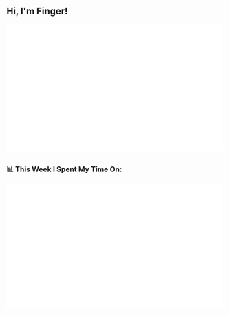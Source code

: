 <h2> Hi, I'm Finger!</h2>

<img align="right" src="https://raw.githubusercontent.com/spianmo/github-stats/master/generated/overview.svg#gh-light-mode-only">

<!-- <img align="right" height="160em" src="https://github-readme-stats-eight-theta.vercel.app/api/top-langs/?username=spianmo&layout=compact&langs_count=8&theme=algolia"/>	 -->
	
```go
package main

type Me struct {
	Name   string
	Job    string
	Code   string
	Skills string
}

func main() {
	me := &Me{
		Name:   "Finger",
		Job:    "Client-side Engineer",
		Code:   "Java and C++ and Others",
		Skills: "Android Security NLP ^o^",
	}
	_ = me
}
```


<h3>📊 This Week I Spent My Time On:</h3>
<img align='right' src="https://raw.githubusercontent.com/spianmo/github-stats/master/generated/languages.svg#gh-light-mode-only">

<!--START_SECTION:waka-->

```text
Java                   41 hrs 57 mins  ████████████████▓░░░░░░░░   67.00 %
XML                    8 hrs 31 mins   ███▒░░░░░░░░░░░░░░░░░░░░░   13.62 %
Groovy                 3 hrs 5 mins    █▒░░░░░░░░░░░░░░░░░░░░░░░   04.95 %
Gradle                 2 hrs 14 mins   █░░░░░░░░░░░░░░░░░░░░░░░░   03.58 %
C                      2 hrs 4 mins    ▓░░░░░░░░░░░░░░░░░░░░░░░░   03.31 %
ObjectiveC             1 hr 42 mins    ▓░░░░░░░░░░░░░░░░░░░░░░░░   02.72 %
```

<!--END_SECTION:waka-->

